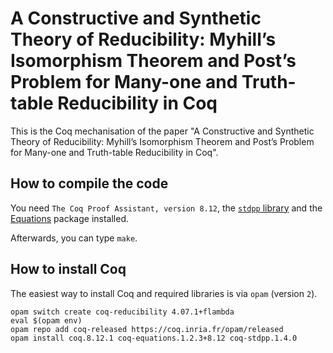 # A Constructive and Synthetic Theory of Reducibility: Myhill’s Isomorphism Theorem and Post’s Problem for Many-one and Truth-table Reducibility in Coq

This is the Coq mechanisation of the paper "A Constructive and Synthetic Theory of Reducibility: Myhill’s Isomorphism Theorem and Post’s Problem for Many-one and Truth-table Reducibility in Coq".

## How to compile the code

You need `The Coq Proof Assistant, version 8.12`, the [`stdpp` library](https://gitlab.mpi-sws.org/iris/stdpp) and the [Equations](https://mattam82.github.io/Coq-Equations/) package installed.

Afterwards, you can type `make`.

## How to install Coq

The easiest way to install Coq and required libraries is via `opam` (version `2`).
```
opam switch create coq-reducibility 4.07.1+flambda
eval $(opam env)
opam repo add coq-released https://coq.inria.fr/opam/released
opam install coq.8.12.1 coq-equations.1.2.3+8.12 coq-stdpp.1.4.0
```
